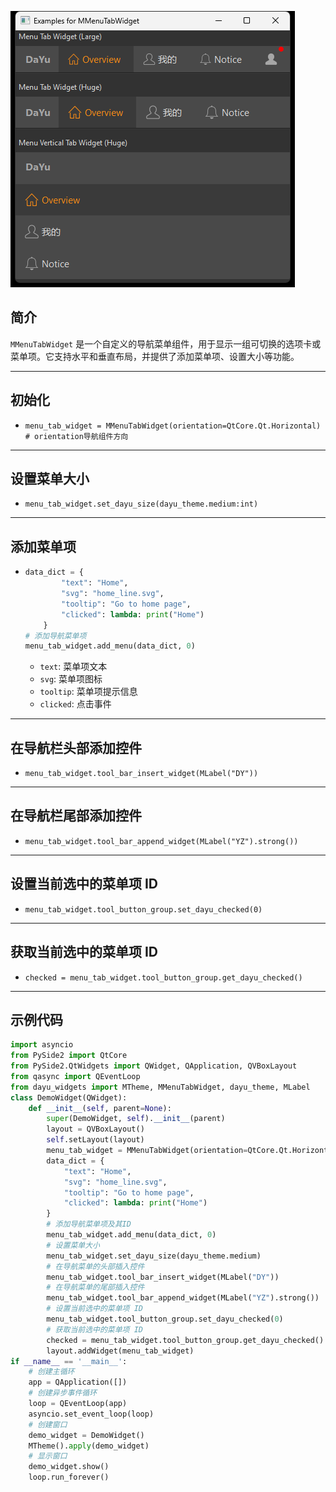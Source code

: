 ![img_52.png](img_52.png)
## 简介
`MMenuTabWidget` 是一个自定义的导航菜单组件，用于显示一组可切换的选项卡或菜单项。它支持水平和垂直布局，并提供了添加菜单项、设置大小等功能。
******
## 初始化
  - `menu_tab_widget = MMenuTabWidget(orientation=QtCore.Qt.Horizontal)  # orientation导航组件方向`
********
## 设置菜单大小
  - `menu_tab_widget.set_dayu_size(dayu_theme.medium:int)`
******
## 添加菜单项
  - ```python
    data_dict = {
            "text": "Home",
            "svg": "home_line.svg",
            "tooltip": "Go to home page",
            "clicked": lambda: print("Home")
        }
    # 添加导航菜单项
    menu_tab_widget.add_menu(data_dict, 0)
    ```
    - `text`: 菜单项文本
    - `svg`: 菜单项图标
    - `tooltip`: 菜单项提示信息
    - `clicked`: 点击事件
******
## 在导航栏头部添加控件
  - `menu_tab_widget.tool_bar_insert_widget(MLabel("DY"))`
******
## 在导航栏尾部添加控件
  - `menu_tab_widget.tool_bar_append_widget(MLabel("YZ").strong())`
******
## 设置当前选中的菜单项 ID
  - `menu_tab_widget.tool_button_group.set_dayu_checked(0)`
******
## 获取当前选中的菜单项 ID
  - `checked = menu_tab_widget.tool_button_group.get_dayu_checked()`
******
## 示例代码

```python
import asyncio
from PySide2 import QtCore
from PySide2.QtWidgets import QWidget, QApplication, QVBoxLayout
from qasync import QEventLoop
from dayu_widgets import MTheme, MMenuTabWidget, dayu_theme, MLabel
class DemoWidget(QWidget):
    def __init__(self, parent=None):
        super(DemoWidget, self).__init__(parent)
        layout = QVBoxLayout()
        self.setLayout(layout)
        menu_tab_widget = MMenuTabWidget(orientation=QtCore.Qt.Horizontal)  # orientation导航组件方向
        data_dict = {
            "text": "Home",
            "svg": "home_line.svg",
            "tooltip": "Go to home page",
            "clicked": lambda: print("Home")
        }
        # 添加导航菜单项及其ID
        menu_tab_widget.add_menu(data_dict, 0)
        # 设置菜单大小
        menu_tab_widget.set_dayu_size(dayu_theme.medium)
        # 在导航菜单的头部插入控件
        menu_tab_widget.tool_bar_insert_widget(MLabel("DY"))
        # 在导航菜单的尾部插入控件
        menu_tab_widget.tool_bar_append_widget(MLabel("YZ").strong())
        # 设置当前选中的菜单项 ID
        menu_tab_widget.tool_button_group.set_dayu_checked(0)
        # 获取当前选中的菜单项 ID
        checked = menu_tab_widget.tool_button_group.get_dayu_checked()
        layout.addWidget(menu_tab_widget)
if __name__ == '__main__':
    # 创建主循环
    app = QApplication([])
    # 创建异步事件循环
    loop = QEventLoop(app)
    asyncio.set_event_loop(loop)
    # 创建窗口
    demo_widget = DemoWidget()
    MTheme().apply(demo_widget)
    # 显示窗口
    demo_widget.show()
    loop.run_forever()
